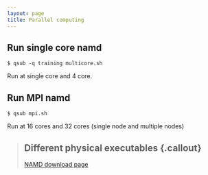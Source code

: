 ```yaml
---
layout: page
title: Parallel computing
---
```


## Run single core namd

~~~ {.bash}
$ qsub -q training multicore.sh
~~~

Run at single core and 4 core.

## Run MPI namd

~~~ {.bash}
$ qsub mpi.sh
~~~

Run at 16 cores and 32 cores (single node and multiple nodes)


> ## Different physical executables {.callout}
>
> [NAMD download 
> page](http://www.ks.uiuc.edu/Development/Download/download.cgi?PackageName=NAMD)
